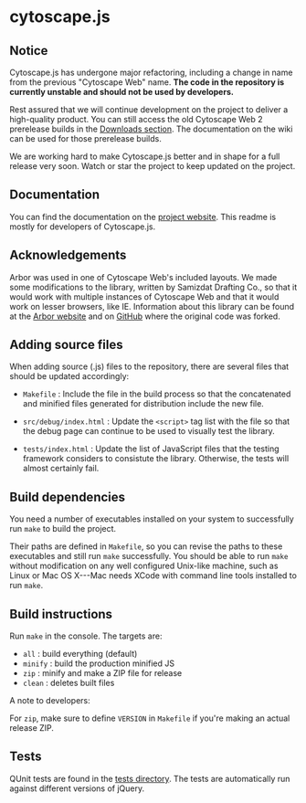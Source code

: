# cytoscape.js



## Notice

Cytoscape.js has undergone major refactoring, including a change in name from the previous "Cytoscape Web" name.  **The code in the repository is currently unstable and should not be used by developers.**

Rest assured that we will continue development on the project to deliver a high-quality product.  You can still access the old Cytoscape Web 2 prerelease builds in the [Downloads section](https://github.com/cytoscape/cytoscape.js/downloads).  The documentation on the wiki can be used for those prerelease builds.

We are working hard to make Cytoscape.js better and in shape for a full release very soon.  Watch or star the project to keep updated on the project.




## Documentation

You can find the documentation on the [project website](http://cytoscape.github.com/cytoscape.js).  This readme is mostly for developers of Cytoscape.js.





## Acknowledgements

Arbor was used in one of Cytoscape Web's included layouts.  We made some
modifications to the library, written by Samizdat Drafting Co., so that it
would work with multiple instances of Cytoscape Web and that it would work
on lesser browsers, like IE.  Information about this library can be found
at the [Arbor website](http://arborjs.org/) and on [GitHub](https://github.com/maxkfranz/arbor) where the original code was forked.





## Adding source files

When adding source (.js) files to the repository, there are several files that should be updated accordingly:

 * `Makefile` : Include the file in the build process so that the concatenated and minified files generated for distribution include the new file.

 * `src/debug/index.html` : Update the `<script>` tag list with the file so that the debug page can continue to be used to visually test the library.

 * `tests/index.html` : Update the list of JavaScript files that the testing framework considers to consistute the library.  Otherwise, the tests will almost certainly fail.




## Build dependencies

You need a number of executables installed on your system to successfully run
`make` to build the project.
	
Their paths are defined in `Makefile`, so you can revise the paths to these
executables and still run `make` successfully.  You should be able to run
`make` without modification on any well configured Unix-like machine, such as
Linux or Mac OS X---Mac needs XCode with command line tools installed to run
`make`.




## Build instructions

Run `make` in the console.  The targets are:

 * `all` : build everything (default)
 * `minify` : build the production minified JS
 * `zip` : minify and make a ZIP file for release
 * `clean` : deletes built files

A note to developers:

For `zip`, make sure to define `VERSION` in `Makefile` if you're making an
actual release ZIP.




## Tests

QUnit tests are found in the [tests directory](https://github.com/cytoscape/cytoscape.js/tree/master/tests).  The tests are automatically
run against different versions of jQuery.

